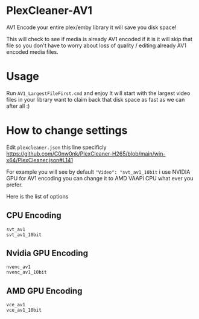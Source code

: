 # PlexCleaner-AV1
AV1 Encode your entire plex/emby library it will save you disk space! 

This will check to see if media is already AV1 encoded if it is it will skip that file so you don't have to worry about loss of quality / editing already AV1 encoded media files.

# Usage

Run `AV1_LargestFileFirst.cmd` and enjoy It will start with the largest video files in your library want to claim back that disk space as fast as we can after all :)


# How to change settings

Edit `plexcleaner.json` this line specificly https://github.com/C0nw0nk/PlexCleaner-H265/blob/main/win-x64/PlexCleaner.json#L141

For example you will see by default `"Video": "svt_av1_10bit` i use NVIDIA GPU for AV1 encoding you can change it to AMD VAAPI CPU what ever you prefer.

Here is the list of options

## CPU Encoding

```
svt_av1
svt_av1_10bit
```

## Nvidia GPU Encoding

```
nvenc_av1
nvenc_av1_10bit
```

## AMD GPU Encoding

```
vce_av1
vce_av1_10bit
```
